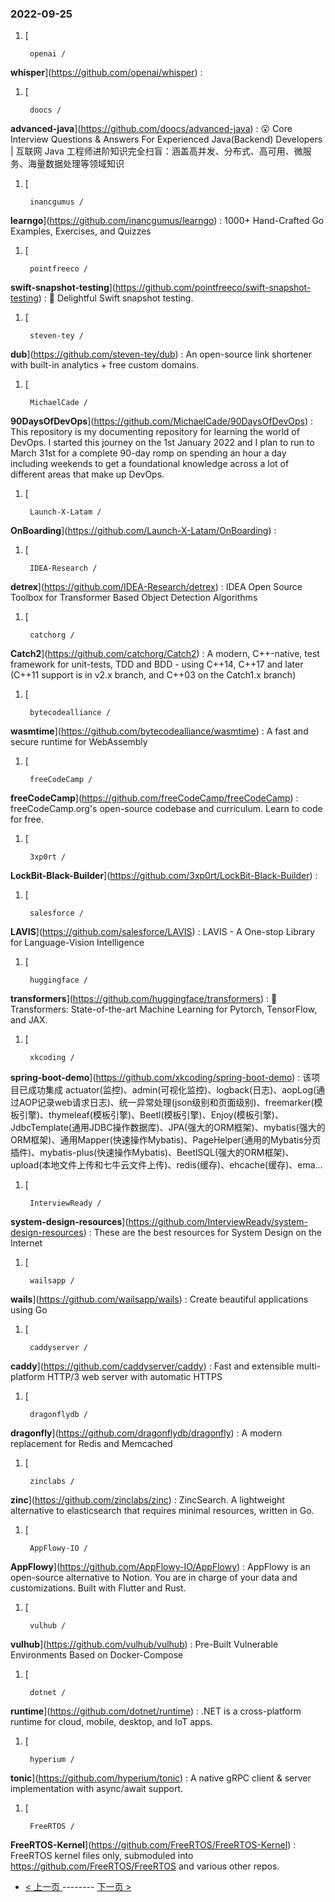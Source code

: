### 2022-09-25 
1. [
    

        openai /
**whisper**](https://github.com/openai/whisper) : 
1. [
    

        doocs /
**advanced-java**](https://github.com/doocs/advanced-java) : 😮 Core Interview Questions & Answers For Experienced Java(Backend) Developers | 互联网 Java 工程师进阶知识完全扫盲：涵盖高并发、分布式、高可用、微服务、海量数据处理等领域知识
1. [
    

        inancgumus /
**learngo**](https://github.com/inancgumus/learngo) : 1000+ Hand-Crafted Go Examples, Exercises, and Quizzes
1. [
    

        pointfreeco /
**swift-snapshot-testing**](https://github.com/pointfreeco/swift-snapshot-testing) : 📸 Delightful Swift snapshot testing.
1. [
    

        steven-tey /
**dub**](https://github.com/steven-tey/dub) : An open-source link shortener with built-in analytics + free custom domains.
1. [
    

        MichaelCade /
**90DaysOfDevOps**](https://github.com/MichaelCade/90DaysOfDevOps) : This repository is my documenting repository for learning the world of DevOps. I started this journey on the 1st January 2022 and I plan to run to March 31st for a complete 90-day romp on spending an hour a day including weekends to get a foundational knowledge across a lot of different areas that make up DevOps.
1. [
    

        Launch-X-Latam /
**OnBoarding**](https://github.com/Launch-X-Latam/OnBoarding) : 
1. [
    

        IDEA-Research /
**detrex**](https://github.com/IDEA-Research/detrex) : IDEA Open Source Toolbox for Transformer Based Object Detection Algorithms
1. [
    

        catchorg /
**Catch2**](https://github.com/catchorg/Catch2) : A modern, C++-native, test framework for unit-tests, TDD and BDD - using C++14, C++17 and later (C++11 support is in v2.x branch, and C++03 on the Catch1.x branch)
1. [
    

        bytecodealliance /
**wasmtime**](https://github.com/bytecodealliance/wasmtime) : A fast and secure runtime for WebAssembly
1. [
    

        freeCodeCamp /
**freeCodeCamp**](https://github.com/freeCodeCamp/freeCodeCamp) : freeCodeCamp.org's open-source codebase and curriculum. Learn to code for free.
1. [
    

        3xp0rt /
**LockBit-Black-Builder**](https://github.com/3xp0rt/LockBit-Black-Builder) : 
1. [
    

        salesforce /
**LAVIS**](https://github.com/salesforce/LAVIS) : LAVIS - A One-stop Library for Language-Vision Intelligence
1. [
    

        huggingface /
**transformers**](https://github.com/huggingface/transformers) : 🤗 Transformers: State-of-the-art Machine Learning for Pytorch, TensorFlow, and JAX.
1. [
    

        xkcoding /
**spring-boot-demo**](https://github.com/xkcoding/spring-boot-demo) : 该项目已成功集成 actuator(监控)、admin(可视化监控)、logback(日志)、aopLog(通过AOP记录web请求日志)、统一异常处理(json级别和页面级别)、freemarker(模板引擎)、thymeleaf(模板引擎)、Beetl(模板引擎)、Enjoy(模板引擎)、JdbcTemplate(通用JDBC操作数据库)、JPA(强大的ORM框架)、mybatis(强大的ORM框架)、通用Mapper(快速操作Mybatis)、PageHelper(通用的Mybatis分页插件)、mybatis-plus(快速操作Mybatis)、BeetlSQL(强大的ORM框架)、upload(本地文件上传和七牛云文件上传)、redis(缓存)、ehcache(缓存)、ema…
1. [
    

        InterviewReady /
**system-design-resources**](https://github.com/InterviewReady/system-design-resources) : These are the best resources for System Design on the Internet
1. [
    

        wailsapp /
**wails**](https://github.com/wailsapp/wails) : Create beautiful applications using Go
1. [
    

        caddyserver /
**caddy**](https://github.com/caddyserver/caddy) : Fast and extensible multi-platform HTTP/3 web server with automatic HTTPS
1. [
    

        dragonflydb /
**dragonfly**](https://github.com/dragonflydb/dragonfly) : A modern replacement for Redis and Memcached
1. [
    

        zinclabs /
**zinc**](https://github.com/zinclabs/zinc) : ZincSearch. A lightweight alternative to elasticsearch that requires minimal resources, written in Go.
1. [
    

        AppFlowy-IO /
**AppFlowy**](https://github.com/AppFlowy-IO/AppFlowy) : AppFlowy is an open-source alternative to Notion. You are in charge of your data and customizations. Built with Flutter and Rust.
1. [
    

        vulhub /
**vulhub**](https://github.com/vulhub/vulhub) : Pre-Built Vulnerable Environments Based on Docker-Compose
1. [
    

        dotnet /
**runtime**](https://github.com/dotnet/runtime) : .NET is a cross-platform runtime for cloud, mobile, desktop, and IoT apps.
1. [
    

        hyperium /
**tonic**](https://github.com/hyperium/tonic) : A native gRPC client & server implementation with async/await support.
1. [
    

        FreeRTOS /
**FreeRTOS-Kernel**](https://github.com/FreeRTOS/FreeRTOS-Kernel) : FreeRTOS kernel files only, submoduled into https://github.com/FreeRTOS/FreeRTOS and various other repos. 

- [ < 上一页 ](https://github.com/able8/github-trending-daily-record/blob/master/2022-09-24.md) -------- [ 下一页 > ](https://github.com/able8/github-trending-daily-record/blob/master/2022-09-26.md)
